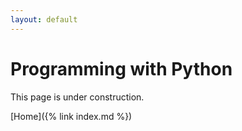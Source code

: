 ```yaml
---
layout: default
---
```


# Programming with Python
This page is under construction.

[Home]({% link index.md %})
